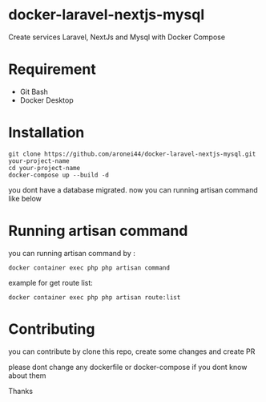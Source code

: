 # docker-laravel-nextjs-mysql
Create services Laravel, NextJs and Mysql with Docker Compose

# Requirement

- Git Bash
- Docker Desktop

# Installation

```
git clone https://github.com/aronei44/docker-laravel-nextjs-mysql.git your-project-name
cd your-project-name
docker-compose up --build -d
```

you dont have a database migrated. now you can running artisan command like below

# Running artisan command

you can running artisan command by :

```
docker container exec php php artisan command
```

example for get route list:

```
docker container exec php php artisan route:list
```

# Contributing

you can contribute by clone this repo, create some changes and create PR

please dont change any dockerfile or docker-compose if you dont know about them

Thanks
